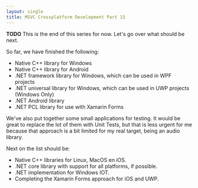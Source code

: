 ```yaml
---
layout: single
title: MSVC Crossplatform Development Part 15
---
```

**TODO** This is the end of this series for now. Let's go over what should be next.
<!--more-->
So far, we have finished the following:
- Native C++ library for Windows 
- Native C++ library for Android
- .NET framework library for Windows, which can be used in WPF projects
- .NET universal library for Windows, which can be used in UWP projects (Windows Only)
- .NET Android library
- .NET PCL library for use with Xamarin Forms

We've also put together some small applications for testing. It would be great to replace the lot of them with Unit Tests, but that is less urgent for me because that approach is a bit limited for my real target, being an audio library.

Next on the list should be:
- Native C++ libraries for Linux, MacOS en iOS.
- .NET core library with support for all platforms, if possible.
- .NET implementation for Windows IOT.
- Completing the Xamarin Forms approach for iOS and UWP.